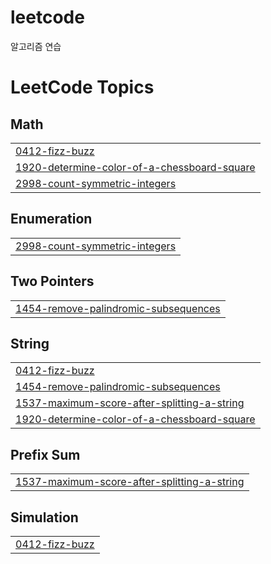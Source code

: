 # leetcode
알고리즘 연습

<!---LeetCode Topics Start-->
# LeetCode Topics
## Math
|  |
| ------- |
| [0412-fizz-buzz](https://github.com/ddonydev/leetcode/tree/master/0412-fizz-buzz) |
| [1920-determine-color-of-a-chessboard-square](https://github.com/ddonydev/leetcode/tree/master/1920-determine-color-of-a-chessboard-square) |
| [2998-count-symmetric-integers](https://github.com/ddonydev/leetcode/tree/master/2998-count-symmetric-integers) |
## Enumeration
|  |
| ------- |
| [2998-count-symmetric-integers](https://github.com/ddonydev/leetcode/tree/master/2998-count-symmetric-integers) |
## Two Pointers
|  |
| ------- |
| [1454-remove-palindromic-subsequences](https://github.com/ddonydev/leetcode/tree/master/1454-remove-palindromic-subsequences) |
## String
|  |
| ------- |
| [0412-fizz-buzz](https://github.com/ddonydev/leetcode/tree/master/0412-fizz-buzz) |
| [1454-remove-palindromic-subsequences](https://github.com/ddonydev/leetcode/tree/master/1454-remove-palindromic-subsequences) |
| [1537-maximum-score-after-splitting-a-string](https://github.com/ddonydev/leetcode/tree/master/1537-maximum-score-after-splitting-a-string) |
| [1920-determine-color-of-a-chessboard-square](https://github.com/ddonydev/leetcode/tree/master/1920-determine-color-of-a-chessboard-square) |
## Prefix Sum
|  |
| ------- |
| [1537-maximum-score-after-splitting-a-string](https://github.com/ddonydev/leetcode/tree/master/1537-maximum-score-after-splitting-a-string) |
## Simulation
|  |
| ------- |
| [0412-fizz-buzz](https://github.com/ddonydev/leetcode/tree/master/0412-fizz-buzz) |
<!---LeetCode Topics End-->